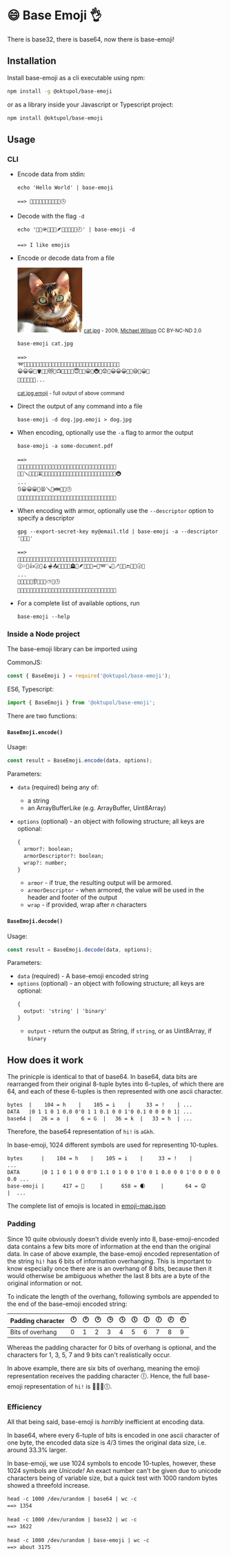 # 😄 Base Emoji 👌

There is base32, there is base64, now there is base-emoji!

## Installation

Install base-emoji as a cli executable using npm:

```bash
npm install -g @oktupol/base-emoji
```

or as a library inside your Javascript or Typescript project:

```bash
npm install @oktupol/base-emoji
```

## Usage

### CLI

- Encode data from stdin:

    ```
    echo 'Hello World' | base-emoji

    ==> 🐅🚓📿🙉🤍🐝🕎🚥🌿🤛🕓
    ```
    
- Decode with the flag `-d`

    ```
    echo '🐎🍻🪖🦭🍃🍻🪶🦈🍆🌗👩🍶🕗' | base-emoji -d

    ==> I like emojis
    ```

- Encode or decode data from a file

    ![Cat](./examples/cat.jpg)
    <small>[cat.jpg](./examples/cat.jpg) - 2009, [Michael Wilson](https://www.flickr.com/photos/michaelpwilson/5430883069/) CC BY-NC-ND 2.0</small>

    ```
    base-emoji cat.jpg

    ==>
    ➿🌾📛🤹🤜😡🗻🦕😀😆📖🤹💅😀😀🙂😀🤪🍙🤹😘😀😀😃😀😀🤣🍶😀😀😀😀
    😀😀😀🤾🪣🙂🍃😻🧇📺🕎🧾🧇🥻😇🎷👨😁🥄🚇🐪😟🤹😀😀😀🤑🦝😅🍑😀📿
    🤘💋👗🤹😀🤨...
    ```
    <small>[cat.jpg.emoji](./examples/cat.jpg.emoji) - full output of above command</small>

- Direct the output of any command into a file
    
    ```
    base-emoji -d dog.jpg.emoji > dog.jpg
    ```
    
- When encoding, optionally use the `-a` flag to armor the output

    ```
    base-emoji -a some-document.pdf
    
    ==> 
    🔵🔵🔵🔵🔵🔵🔵🔵🔵🔵🔵🔵🔵🔵🔵🔢💝🔵🔵🔵🔵🔵🔵🔵🔵🔵🔵🔵🔵🔵🔵🔵
    🏦👭🪛👞🤥🍑⏳😀😀🤴🚎😲🦥😀😀🍀😀😀🤙🥃🤪😀😀🏃🧪🚿💾😀😀😦👮🚇
    ...
    🔃😀😀😀🦄😫🪛🦶👪🥃🖤🕓
    🔵🔵🔵🔵🔵🔵🔵🔵🔵🔵🔵🔵🔵🔵🔵🔢💔🔵🔵🔵🔵🔵🔵🔵🔵🔵🔵🔵🔵🔵🔵🔵
    ```
    
- When encoding with armor, optionally use the `--descriptor` option to specify a descriptor

    ```
    gpg --export-secret-key my@email.tld | base-emoji -a --descriptor '🤫🔑🙊'
    
    ==>
    🔵🔵🔵🔵🔵🔵🔵🔵🔵🔵🔵🔵🔵🔵🤫🔑🙊💝🔵🔵🔵🔵🔵🔵🔵🔵🔵🔵🔵🔵🔵🔵
    🕧💦🦲👍🕞🧏🪝🫕📤🥯🦭🥬🚸🪦🍇🪶🍯🐸🥊➖🐧➿🪠🎁🪥🥌🐝🔙🍦🧂🕞🐴
    ...
    🚣🚶💒🦔🦃👂🎱😒🌱⛅🌵🕓
    🔵🔵🔵🔵🔵🔵🔵🔵🔵🔵🔵🔵🔵🔵🤫🔑🙊💔🔵🔵🔵🔵🔵🔵🔵🔵🔵🔵🔵🔵🔵🔵    

- For a complete list of available options, run
    ```
    base-emoji --help
    ```

### Inside a Node project

The base-emoji library can be imported using

CommonJS:
```javascript
const { BaseEmoji } = require('@oktupol/base-emoji');
```

ES6, Typescript:
```typescript
import { BaseEmoji } from '@oktupol/base-emoji';
```

There are two functions:

#### `BaseEmoji.encode()`

Usage:
```javascript
const result = BaseEmoji.encode(data, options);
```

Parameters:
- `data` (required) being any of:
  - a string
  - an ArrayBufferLike (e.g. ArrayBuffer, Uint8Array)

- `options` (optional) - an object with following structure; all keys are optional:
    ```
    {
      armor?: boolean;
      armorDescriptor?: boolean;
      wrap?: number;
    }
    ```
    - `armor` - if true, the resulting output will be armored.
    - `armorDescriptor` - when armored, the value will be used in the header and footer of the output
    - `wrap` - if provided, wrap after _n_ characters
    
#### `BaseEmoji.decode()`

Usage:
```javascript
const result = BaseEmoji.decode(data, options);
```

Parameters:
- `data` (required) - A base-emoji encoded string
- `options` (optional) - an object with following structure; all keys are optional:
    ```
    {
      output: 'string' | 'binary'
    }
    ```
    - `output` - return the output as String, if `string`, or as Uint8Array, if `binary`
    
## How does it work

The prinicple is identical to that of base64. In base64, data bits are
rearranged from their original 8-tuple bytes into 6-tuples, of which there are
64, and each of these 6-tuples is then represented with one ascii character.

```
bytes  |    104 = h    |    105 = i    |     33 = !    | ...
DATA   |0 1 1 0 1 0.0 0'0 1 1 0.1 0 0 1'0 0.1 0 0 0 0 1| ...
base64 |   26 = a  |    6 = G  |   36 = k  |   33 = h  | ...
```

Therefore, the base64 representation of `hi!` is `aGkh`.

In base-emoji, 1024 different symbols are used for representing 10-tuples.

```
bytes      |    104 = h    |    105 = i    |     33 = !    |              ...
DATA       |0 1 1 0 1 0 0 0'0 1.1 0 1 0 0 1'0 0 1 0.0 0 0 1'0 0 0 0 0 0.0 ...
base-emoji |      417 = 🍒     |      658 = 🌒     |       64 = 😟     |  ...
```

The complete list of emojis is located in [emoji-map.json](./emoji-map.json)

### Padding

Since 10 quite obviously doesn't divide evenly into 8, base-emoji-encoded data
contains a few bits more of information at the end than the original data. In
case of above example, the base-emoji encoded representation of the string
`hi!` has 6 bits of information overhanging. This is important to know
especially once there are is an overhang of 8 bits, because then it would
otherwise be ambiguous whether the last 8 bits are a byte of the original
information or not.

To indicate the length of the overhang, following symbols are appended to the
end of the base-emoji encoded string:

| Padding character | 🕛 | 🕐 | 🕑 | 🕒 | 🕓 | 🕔 | 🕕 | 🕖 | 🕗 | 🕘 |
|-------------------|----|----|----|----|----|----|----|----|----|----|
| Bits of overhang  |  0 |  1 |  2 |  3 |  4 |  5 |  6 |  7 |  8 |  9 |

Whereas the padding character for 0 bits of overhang is optional, and the
characters for 1, 3, 5, 7 and 9 bits can't realistically occur.

In above example, there are six bits of overhang, meaning the emoji
representation receives the padding character 🕕. Hence, the full base-emoji
representation of `hi!` is 🍒🌒😟🕕.

### Efficiency

All that being said, base-emoji is _horribly_ inefficient at encoding data.

In base64, where every 6-tuple of bits is encoded in one ascii character of one
byte, the encoded data size is 4/3 times the original data size, i.e. around
33.3% larger.

In base-emoji, we use 1024 symbols to encode 10-tuples, however, these 1024
symbols are _Unicode!_ An exact number can't be given due to unicode characters
being of variable size, but a quick test with 1000 random bytes showed a
threefold increase.

```
head -c 1000 /dev/urandom | base64 | wc -c
==> 1354

head -c 1000 /dev/urandom | base32 | wc -c
==> 1622

head -c 1000 /dev/urandom | base-emoji | wc -c
==> about 3175
```